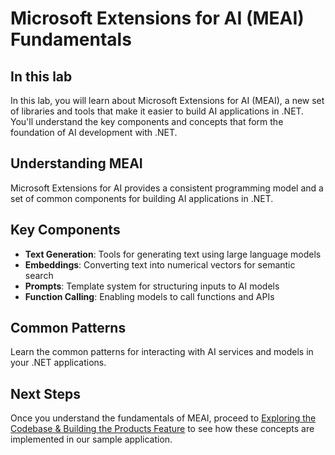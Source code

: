 # Microsoft Extensions for AI (MEAI) Fundamentals

## In this lab

In this lab, you will learn about Microsoft Extensions for AI (MEAI), a new set of libraries and tools that make it easier to build AI applications in .NET. You'll understand the key components and concepts that form the foundation of AI development with .NET.

## Understanding MEAI

Microsoft Extensions for AI provides a consistent programming model and a set of common components for building AI applications in .NET.

## Key Components

- **Text Generation**: Tools for generating text using large language models
- **Embeddings**: Converting text into numerical vectors for semantic search
- **Prompts**: Template system for structuring inputs to AI models
- **Function Calling**: Enabling models to call functions and APIs

## Common Patterns

Learn the common patterns for interacting with AI services and models in your .NET applications.

## Next Steps

Once you understand the fundamentals of MEAI, proceed to [Exploring the Codebase & Building the Products Feature](./part2-exploring-codebase.md) to see how these concepts are implemented in our sample application.

